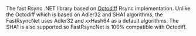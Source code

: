 The fast Rsync .NET library based on [Octodiff](https://github.com/OctopusDeploy/Octodiff) Rsync implementation.
Unlike the Octodiff which is based on Adler32 and SHA1 algorithms, the FastRsyncNet uses Adler32 and xxHash64 as a default algorithms.
The SHA1 is also supported so FastRsyncNet is 100% compatible with Octodiff.
